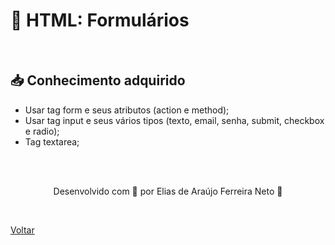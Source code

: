 <h1>🧡 HTML: Formulários</h1>

<br>

<h2> 📥 Conhecimento adquirido </h2>

- Usar tag form e seus atributos (action e method);
- Usar tag input e seus vários tipos (texto, email, senha, submit, checkbox e radio);
- Tag textarea;

<br><br>

<p align="center"> Desenvolvido com 💜 por Elias de Araújo Ferreira Neto 👋 <p>

<br>

<a href="./README.md">Voltar</a>